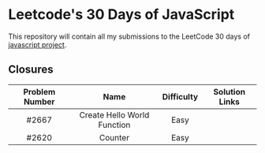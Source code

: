 # Leetcode's 30 Days of JavaScript

This repository will contain all my submissions to the LeetCode 30 days of [javascript project](https://leetcode.com/studyplan/30-days-of-javascript/).

## Closures

| Problem Number |            Name             | Difficulty | Solution Links |
| :------------: | :-------------------------: | :--------: | :------------: |
|     #2667      | Create Hello World Function |    Easy    |
|     #2620      |           Counter           |    Easy    |
